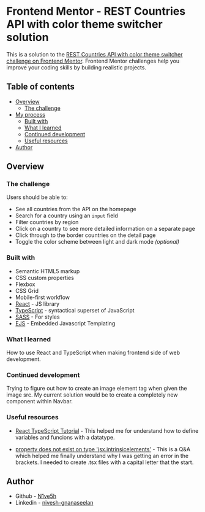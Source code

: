 # Frontend Mentor - REST Countries API with color theme switcher solution

This is a solution to the [REST Countries API with color theme switcher challenge on Frontend Mentor](https://www.frontendmentor.io/challenges/rest-countries-api-with-color-theme-switcher-5cacc469fec04111f7b848ca). Frontend Mentor challenges help you improve your coding skills by building realistic projects. 

## Table of contents

- [Overview](#overview)
  - [The challenge](#the-challenge)
- [My process](#my-process)
  - [Built with](#built-with)
  - [What I learned](#what-i-learned)
  - [Continued development](#continued-development)
  - [Useful resources](#useful-resources)
- [Author](#author)

## Overview

### The challenge

Users should be able to:

- See all countries from the API on the homepage
- Search for a country using an `input` field
- Filter countries by region
- Click on a country to see more detailed information on a separate page
- Click through to the border countries on the detail page
- Toggle the color scheme between light and dark mode *(optional)*

### Built with

- Semantic HTML5 markup
- CSS custom properties
- Flexbox
- CSS Grid
- Mobile-first workflow
- [React](https://reactjs.org/) - JS library
- [TypeScript](https://www.typescriptlang.org/) - syntactical superset of JavaScript
- [SASS](https://sass-lang.com/) - For styles
- [EJS](https://ejs.co/) - Embedded Javascript Templating


### What I learned

How to use React and TypeScript when making frontend side of web development.


### Continued development

Trying to figure out how to create an image element tag when given the image src. My current solution would be to create a completely new component within Navbar.

### Useful resources

- [React TypeScript Tutorial](https://www.youtube.com/watch?v=Z5iWr6Srsj8) - This helped me for understand how to define variables and funcions with a datatype.

- [property does not exist on type 'jsx.intrinsicelements'](https://stackoverflow.com/questions/37414304/typescript-complains-property-does-not-exist-on-type-jsx-intrinsicelements-whe) - This is a Q&A which helped me finally understand why I was getting an error in the brackets. I needed to create .tsx files with a capital letter that the start.


## Author

- Github - [N1ve5h](https://github.com/N1ve5h)
- Linkedin - [nivesh-gnanaseelan](www.linkedin.com/in/nivesh-gnanaseelan)



